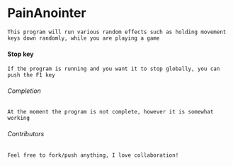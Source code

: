 # PainAnointer
    This program will run various random effects such as holding movement keys down randomly, while you are playing a game

#### Stop key
    If the program is running and you want it to stop globally, you can push the F1 key

###### Completion
    At the moment the program is not complete, however it is somewhat working

###### Contributors
    Feel free to fork/push anything, I love collaboration!